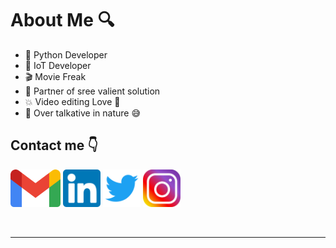 #  About Me 🔍

- 🐍 Python Developer
- 📡 IoT Developer
- 🎬 Movie Freak
- 🐬 Partner of sree valient solution
- 💥 Video editing Love 🖤
- 🦷 Over talkative in nature 😅
## Contact me 👇

[<img height="60" src="https://github.com/ParameswaranP/Assets/blob/main/Gmail.png" />][gmail]
[<img height="60" src="https://github.com/ParameswaranP/Assets/blob/main/Linkedin.png" />][Linkedin]
[<img height="60" src="https://github.com/ParameswaranP/Assets/blob/main/Twitter.png" />][Twitter]
[<img height="60" src="https://github.com/ParameswaranP/Assets/blob/main/Instagram.png" />][Instagram]

<br />
<hr />

[gmail]: paramupanneerselvam@gmail.com
[Linkedin]: https://linkedin.com/in/parameswaran-panneerselvam-586a4a128/
[Twitter]: https://twitter.com/Parames17807896
[Instagram]: https://instagram.com/paramesh_ram_
